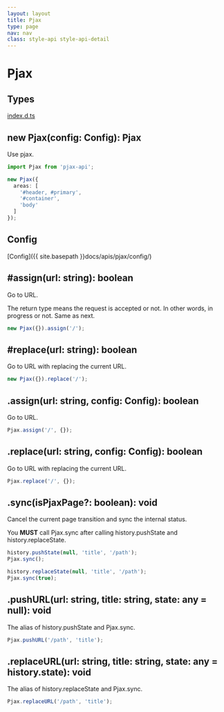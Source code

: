 ```yaml
---
layout: layout
title: Pjax
type: page
nav: nav
class: style-api style-api-detail
---
```


# Pjax

## Types

<a href="https://github.com/falsandtru/pjax-api/blob/master/index.d.ts" target="_blank">index.d.ts</a>

## new Pjax(config: Config): Pjax

Use pjax.

```ts
import Pjax from 'pjax-api';

new Pjax({
  areas: [
    '#header, #primary',
    '#container',
    'body'
  ]
});
```

## Config

[Config]({{ site.basepath }}docs/apis/pjax/config/)

## #assign(url: string): boolean

Go to URL.

The return type means the request is accepted or not. In other words, in progress or not.
Same as next.

```ts
new Pjax({}).assign('/');
```

## #replace(url: string): boolean

Go to URL with replacing the current URL.

```ts
new Pjax({}).replace('/');
```

## .assign(url: string, config: Config): boolean

Go to URL.

```ts
Pjax.assign('/', {});
```

## .replace(url: string, config: Config): boolean

Go to URL with replacing the current URL.

```ts
Pjax.replace('/', {});
```

## .sync(isPjaxPage?: boolean): void

Cancel the current page transition and sync the internal status.

You **MUST** call Pjax.sync after calling history.pushState and history.replaceState.

```ts
history.pushState(null, 'title', '/path');
Pjax.sync();
```

```ts
history.replaceState(null, 'title', '/path');
Pjax.sync(true);
```

## .pushURL(url: string, title: string, state: any = null): void

The alias of history.pushState and Pjax.sync.

```ts
Pjax.pushURL('/path', 'title');
```

## .replaceURL(url: string, title: string, state: any = history.state): void

The alias of history.replaceState and Pjax.sync.

```ts
Pjax.replaceURL('/path', 'title');
```
